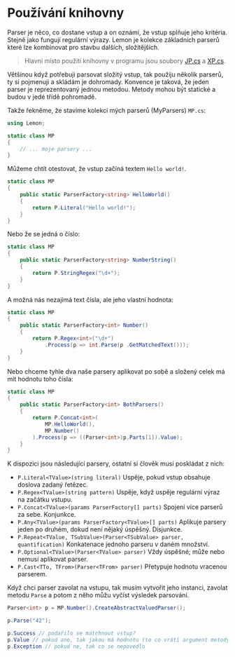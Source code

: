 Používání knihovny
==================

Parser je něco, co dostane vstup a on oznámí, že vstup splňuje jeho kritéria. Stejně jako fungují regulární výrazy.
Lemon je kolekce základních parserů které lze kombinovat pro stavbu dalších, složitějších.

> Hlavní místo použití knihovny v programu jsou soubory [JP.cs](Convertor/Json/JP.cs) a [XP.cs](Convertor/Xml/XP.cs).

Většinou když potřebuji parsovat složitý vstup, tak použiju několik parserů, ty si pojmenuji a skládám je dohromady.
Konvence je taková, že jeden parser je reprezentovaný jednou metodou. Metody mohou být statické a budou v
jedé třídě pohromadě.

Takže řekněme, že stavíme kolekci mých parserů (MyParsers) `MP.cs`:

```csharp
using Lemon;

static class MP
{
    // ... moje parsery ...
}
```

Můžeme chtít otestovat, že vstup začíná textem `Hello world!`.

```csharp
static class MP
{
    public static ParserFactory<string> HelloWorld()
    {
        return P.Literal("Hello world!");
    }
}
```

Nebo že se jedná o číslo:

```csharp
static class MP
{
    public static ParserFactory<string> NumberString()
    {
        return P.StringRegex("\d+");
    }
}
```

A možná nás nezajímá text čísla, ale jeho vlastní hodnota:

```csharp
static class MP
{
    public static ParserFactory<int> Number()
    {
        return P.Regex<int>("\d+")
            .Process(p => int.Parse(p .GetMatchedText()));
    }
}
```

Nebo chceme tyhle dva naše parsery aplikovat po sobě a složený celek má mít hodnotu toho čísla:

```csharp
static class MP
{
    public static ParserFactory<int> BothParsers()
    {
        return P.Concat<int>(
            MP.HelloWorld(),
            MP.Number()
        ).Process(p => ((Parser<int>)p.Parts[1]).Value);
    }
}
```

K dispozici jsou následující parsery, ostatní si člověk musí poskládat z nich:

- `P.Literal<TValue>(string literal)` Uspěje, pokud vstup obsahuje doslova zadaný řetězec.
- `P.Regex<TValue>(string pattern)` Uspěje, když uspěje regulární výraz na začátku vstupu.
- `P.Concat<TValue>(params ParserFactory[] parts)` Spojení více parserů za sebe. Konjunkce.
- `P.Any<TValue>(params ParserFactory<TValue>[] parts)` Aplikuje parsery jeden po druhém, dokud není nějaký úspěšný. Disjunkce.
- `P.Repeat<TValue, TSubValue>(Parser<TSubValue> parser, quantification)` Konkatenace jednoho parseru v daném množství.
- `P.Optional<TValue>(Parser<TValue> parser)` Vždy úspěšné; může nebo nemusí aplikovat parser.
- `P.Cast<TTo, TFrom>(Parser<TFrom> parser)` Přetypuje hodnotu vracenou parserem.

Když chci parser zavolat na vstupu, tak musím vytvořit jeho instanci, zavolat metodu `Parse` a potom z něho můžu vyčíst výsledek parsování.

```csharp
Parser<int> p = MP.Number().CreateAbstractValuedParser();

p.Parse("42");

p.Success // podařilo se matchnout vstup?
p.Value // pokud ano, tak jakou má hodnotu (to co vrátí argument metody .Process(...))
p.Exception // pokud ne, tak co se nepovedlo
```
